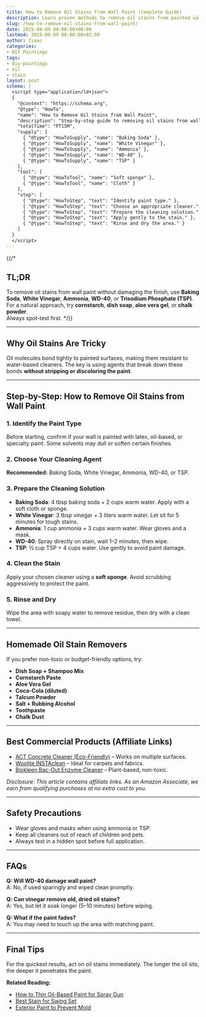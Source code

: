 ```yaml
---
title: How to Remove Oil Stains from Wall Paint (Complete Guide)
description: Learn proven methods to remove oil stains from painted walls without damaging the finish. Includes step-by-step instructions, homemade remedies, product recommendations, and safety tips.
slug: /how-to-remove-oil-stains-from-wall-paint/
date: 2025-08-09 00:00:00+00:00
lastmod: 2025-08-09 00:00:00+03:00
author: Isaac
categories:
- DIY Paintings
tags:
- diy-paintings
- oil
- stain
layout: post
schema: |
  <script type="application/ld+json">
  {
    "@context": "https://schema.org",
    "@type": "HowTo",
    "name": "How to Remove Oil Stains from Wall Paint",
    "description": "Step-by-step guide to removing oil stains from wall paint without damage.",
    "totalTime": "PT15M",
    "supply": [
      { "@type": "HowToSupply", "name": "Baking Soda" },
      { "@type": "HowToSupply", "name": "White Vinegar" },
      { "@type": "HowToSupply", "name": "Ammonia" },
      { "@type": "HowToSupply", "name": "WD-40" },
      { "@type": "HowToSupply", "name": "TSP" }
    ],
    "tool": [
      { "@type": "HowToTool", "name": "Soft sponge" },
      { "@type": "HowToTool", "name": "Cloth" }
    ],
    "step": [
      { "@type": "HowToStep", "text": "Identify paint type." },
      { "@type": "HowToStep", "text": "Choose an appropriate cleaner." },
      { "@type": "HowToStep", "text": "Prepare the cleaning solution." },
      { "@type": "HowToStep", "text": "Apply gently to the stain." },
      { "@type": "HowToStep", "text": "Rinse and dry the area." }
    ]
  }
  </script>
---
```


{{/*  
## TL;DR
To remove oil stains from wall paint without damaging the finish, use **Baking Soda**, **White Vinegar**, **Ammonia**, **WD-40**, or **Trisodium Phosphate (TSP)**.  
For a natural approach, try **cornstarch**, **dish soap**, **aloe vera gel**, or **chalk powder**.  
Always spot-test first.
*/}}

---

## Why Oil Stains Are Tricky
Oil molecules bond tightly to painted surfaces, making them resistant to water-based cleaners. The key is using agents that break down these bonds **without stripping or discoloring the paint**.

---

## Step-by-Step: How to Remove Oil Stains from Wall Paint

### 1. Identify the Paint Type
Before starting, confirm if your wall is painted with latex, oil-based, or specialty paint. Some solvents may dull or soften certain finishes.

### 2. Choose Your Cleaning Agent
**Recommended:** Baking Soda, White Vinegar, Ammonia, WD-40, or TSP.

### 3. Prepare the Cleaning Solution
- **Baking Soda**: 4 tbsp baking soda + 2 cups warm water. Apply with a soft cloth or sponge.
- **White Vinegar**: 3 tbsp vinegar + 3 liters warm water. Let sit for 5 minutes for tough stains.
- **Ammonia**: 1 cup ammonia + 3 cups warm water. Wear gloves and a mask.
- **WD-40**: Spray directly on stain, wait 1–2 minutes, then wipe.
- **TSP**: ½ cup TSP + 4 cups water. Use gently to avoid paint damage.

### 4. Clean the Stain
Apply your chosen cleaner using a **soft sponge**. Avoid scrubbing aggressively to protect the paint.

### 5. Rinse and Dry
Wipe the area with soapy water to remove residue, then dry with a clean towel.

---

## Homemade Oil Stain Removers
If you prefer non-toxic or budget-friendly options, try:
- **Dish Soap + Shampoo Mix**
- **Cornstarch Paste**
- **Aloe Vera Gel**
- **Coca-Cola (diluted)**
- **Talcum Powder**
- **Salt + Rubbing Alcohol**
- **Toothpaste**
- **Chalk Dust**

---

## Best Commercial Products (Affiliate Links)
- [ACT Concrete Cleaner (Eco-Friendly)](https://www.amazon.com/dp/B006G0PYFE/?tag=p-policy-20) – Works on multiple surfaces.
- [Woolite INSTAclean](https://www.amazon.com/dp/B06XNSBSXB/?tag=p-policy-20) – Ideal for carpets and fabrics.
- [Biokleen Bac-Out Enzyme Cleaner](https://www.amazon.com/dp/B0061VZQWO/?tag=p-policy-20) – Plant-based, non-toxic.

*Disclosure: This article contains affiliate links. As an Amazon Associate, we earn from qualifying purchases at no extra cost to you.*

---

## Safety Precautions
- Wear gloves and masks when using ammonia or TSP.
- Keep all cleaners out of reach of children and pets.
- Always test in a hidden spot before full application.

---

## FAQs

**Q: Will WD-40 damage wall paint?**  
A: No, if used sparingly and wiped clean promptly.

**Q: Can vinegar remove old, dried oil stains?**  
A: Yes, but let it soak longer (5–10 minutes) before wiping.

**Q: What if the paint fades?**  
A: You may need to touch up the area with matching paint.

---

## Final Tips
For the quickest results, act on oil stains immediately. The longer the oil sits, the deeper it penetrates the paint.

**Related Reading:**  
- [How to Thin Oil-Based Paint for Spray Gun](/how-to-thin-oil-based-paint-for-spray-gun/)  
- [Best Stain for Swing Set](/best-stain-for-swing-set/)  
- [Exterior Paint to Prevent Mold](/exterior-paint-to-prevent-mold/)  

